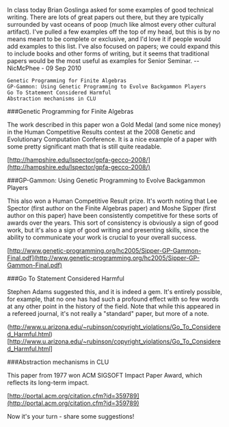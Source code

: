 In class today Brian Goslinga asked for some examples of good technical writing. There are lots of great papers out there, but they are typically surrounded by vast oceans of poop (much like almost every other cultural artifact). I've pulled a few examples off the top of my head, but this is by no means meant to be complete or exclusive, and I'd love it if people would add examples to this list. I've also focused on papers; we could expand this to include books and other forms of writing, but it seems that traditional papers would be the most useful as examples for Senior Seminar. -- NicMcPhee - 09 Sep 2010

    Genetic Programming for Finite Algebras
    GP-Gammon: Using Genetic Programming to Evolve Backgammon Players
    Go To Statement Considered Harmful
    Abstraction mechanisms in CLU 

###Genetic Programming for Finite Algebras

The work described in this paper won a Gold Medal (and some nice money) in the Human Competitive Results contest at the 2008 
Genetic and Evolutionary Computation Conference. It is a nice example of a paper with some pretty significant math that is
still quite readable.

[http://hampshire.edu/lspector/gpfa-gecco-2008/](http://hampshire.edu/lspector/gpfa-gecco-2008/)

###GP-Gammon: Using Genetic Programming to Evolve Backgammon Players

This also won a Human Competitive Result prize. It's worth noting that Lee Spector (first author on the Finite Algebras paper) 
and Moshe Sipper (first author on this paper) have been consistently competitive for these sorts of awards over the years.
This sort of consistency is obviously a sign of good work, but it's also a sign of good writing and presenting skills, 
since the ability to communicate your work is crucial to your overall success.

[http://www.genetic-programming.org/hc2005/Sipper-GP-Gammon-Final.pdf](http://www.genetic-programming.org/hc2005/Sipper-GP-Gammon-Final.pdf)

###Go To Statement Considered Harmful

Stephen Adams suggested this, and it is indeed a gem. It's entirely possible, for example, 
that no one has had such a profound effect with so few words at any other point in the history of the field.
Note that while this appeared in a refereed journal, it's not really a "standard" paper, but more of a note.

(http://www.u.arizona.edu/~rubinson/copyright_violations/Go_To_Considered_Harmful.html)[http://www.u.arizona.edu/~rubinson/copyright_violations/Go_To_Considered_Harmful.html]

###Abstraction mechanisms in CLU

This paper from 1977 won ACM SIGSOFT Impact Paper Award, which reflects its long-term impact.

[http://portal.acm.org/citation.cfm?id=359789](http://portal.acm.org/citation.cfm?id=359789)

Now it's your turn - share some suggestions! 
